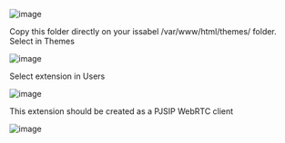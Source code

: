 ![image](https://github.com/user-attachments/assets/2e8b2bd0-eb0b-4a03-a466-260932e5d811)

Copy this folder directly on your issabel /var/www/html/themes/ folder.
Select in Themes

![image](https://github.com/user-attachments/assets/80daa659-d9a8-4e6d-879b-0a6ae9b57dc8)

Select extension in Users

![image](https://github.com/user-attachments/assets/add7eb07-0d17-495f-9f01-97030cb71499)

This extension should be created as a PJSIP WebRTC client

![image](https://github.com/user-attachments/assets/e714ab88-402e-4d1e-8498-e97766022d6d)
